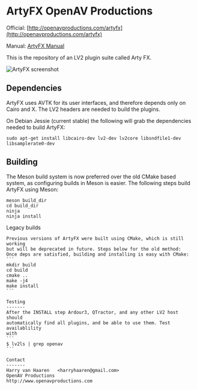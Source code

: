 ArtyFX OpenAV Productions
=========================

Official: [http://openavproductions.com/artyfx](http://openavproductions.com/artyfx)

Manual: [ArtyFX Manual](https://github.com/harryhaaren/openAV-ArtyFX/blob/master/manual.md)

This is the repository of an LV2 plugin suite called Arty FX.

![ArtyFX screenshot](https://raw.github.com/harryhaaren/openAV-ArtyFX/master/screenshots/artyfx_1.3.png "ArtyFX 1.3 screenshot")


Dependencies
------------
ArtyFX uses AVTK for its user interfaces, and therefore
depends only on Cairo and X. The LV2 headers are needed
to build the plugins.

On Debian Jessie (current stable) the following will grab
the dependencies needed to build ArtyFX:
```
sudo apt-get install libcairo-dev lv2-dev lv2core libsndfile1-dev libsamplerate0-dev
```

Building
--------

The Meson build system is now preferred over the old CMake based system,
as configuring builds in Meson is easier. The following steps build ArtyFX
using Meson:

```
meson build_dir
cd build_dir
ninja
ninja install
```

Legacy builds
~~~~~~~~~~~~~
Previous versions of ArtyFX were built using CMake, which is still working
but will be deprecated in future. Steps below for the old method:
Once deps are satisfied, building and installing is easy with CMake:
```
mkdir build
cd build
cmake ..
make -j4
make install
```

Testing
-------
After the INSTALL step Ardour3, QTractor, and any other LV2 host should
automatically find all plugins, and be able to use them. Test availablility
with 
```
$ lv2ls | grep openav
```

Contact
-------
Harry van Haaren   <harryhaaren@gmail.com>
OpenAV Productions 
http://www.openavproductions.com

